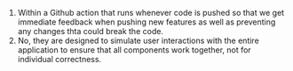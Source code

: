 1. Within a Github action that runs whenever code is pushed so that we get immediate feedback when pushing new features as well as preventing any changes thta could break the code.
2. No, they are designed to simulate user interactions with the entire application to ensure that all components work together, not for individual correctness.